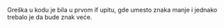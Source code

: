 Greška u kodu je bila u prvom if upitu, gde umesto znaka manje i jednako trebalo je da bude znak veće.
